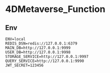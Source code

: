 # 4DMetaverse_Function

## Env

```
ENV=local
REDIS_DSN=redis://127.0.0.1:6379
MAIN_DB=http://127.0.0.1:9999
USER_DB=http://127.0.0.1:9998
STORAGE_SERVICE=http://127.0.0.1:9997
QUERY_SERVICE=http://127.0.0.1:9990
JWT_SECRET=123456
```